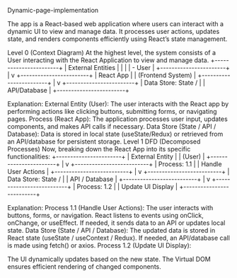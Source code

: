 Dynamic-page-implementation

The app is a React-based web application where users can interact with a dynamic UI to view and manage data. It processes user actions, updates state, and renders components efficiently using React’s state management. 

Level 0 (Context Diagram)
At the highest level, the system consists of a User interacting with the React Application to view and manage data.
+-----------------------+
|  External Entities    |
|                       |
|   - User              |
+-----------------------+
          |
          v
+------------------------+
|    React App          |
|  (Frontend System)    |
+------------------------+
          |
          v
+------------------------+
|  Data Store: State /  |
|    API/Database       |
+------------------------+

Explanation:
External Entity (User): The user interacts with the React app by performing actions like clicking buttons, submitting forms, or navigating pages.
Process (React App): The application processes user input, updates components, and makes API calls if necessary.
Data Store (State / API / Database): Data is stored in local state (useState/Redux) or retrieved from an API/database for persistent storage.
Level 1 DFD (Decomposed Processes)
Now, breaking down the React App into its specific functionalities:
+-----------------------+
|    External Entity    |
|        (User)        |
+-----------------------+
          |
          v
+--------------------------+
|   Process: 1.1          |
|   Handle User Actions   |
+--------------------------+
          |
          v
+--------------------------+
|   Data Store: State /   |
|    API / Database       |
+--------------------------+
          |
          v
+--------------------------+
|   Process: 1.2          |
|   Update UI Display     |
+--------------------------+

Explanation:
Process 1.1 (Handle User Actions):
The user interacts with buttons, forms, or navigation.
React listens to events using onClick, onChange, or useEffect.
If needed, it sends data to an API or updates local state.
Data Store (State / API / Database):
The updated data is stored in React state (useState / useContext / Redux).
If needed, an API/database call is made using fetch() or axios.
Process 1.2 (Update UI Display):


The UI dynamically updates based on the new state.
The Virtual DOM ensures efficient rendering of changed components.

